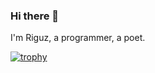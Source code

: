 ### Hi there 👋

I'm Riguz, a programmer, a poet. 

[![trophy](https://github-profile-trophy.vercel.app/?username=drriguz)](https://github.com/ryo-ma/github-profile-trophy)
